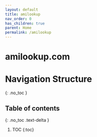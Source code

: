 ```yaml
---
layout: default
title: amilookup
nav_order: 0
has_children: true
parent: Home
permalink: /amilookup
---
```

# amilookup.com

# Navigation Structure
{: .no_toc }

## Table of contents
{: .no_toc .text-delta }

1. TOC
{:toc}